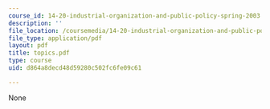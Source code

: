 ```yaml
---
course_id: 14-20-industrial-organization-and-public-policy-spring-2003
description: ''
file_location: /coursemedia/14-20-industrial-organization-and-public-policy-spring-2003/d864a8decd48d59280c502fc6fe09c61_topics.pdf
file_type: application/pdf
layout: pdf
title: topics.pdf
type: course
uid: d864a8decd48d59280c502fc6fe09c61

---
```

None